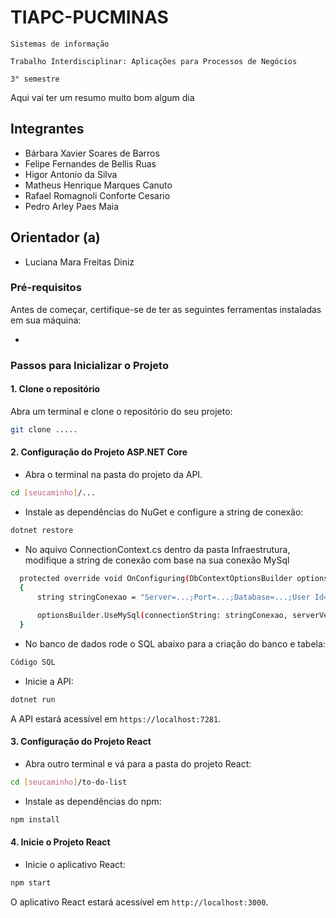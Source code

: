 # TIAPC-PUCMINAS

`Sistemas de informação`

`Trabalho Interdisciplinar: Aplicações para Processos de Negócios`

`3° semestre`

Aqui vai ter um resumo muito bom algum dia

## Integrantes

* Bárbara Xavier Soares de Barros
* Felipe Fernandes de Bellis Ruas
* Higor Antonio da Silva
* Matheus Henrique Marques Canuto
* Rafael Romagnoli Conforte Cesario
* Pedro Arley Paes Maia

## Orientador (a)

* Luciana Mara Freitas Diniz

### Pré-requisitos

Antes de começar, certifique-se de ter as seguintes ferramentas instaladas em sua máquina:

-

### Passos para Inicializar o Projeto

#### 1. Clone o repositório

Abra um terminal e clone o repositório do seu projeto:

```bash
git clone .....
```

#### 2. Configuração do Projeto ASP.NET Core

- Abra o terminal na pasta do projeto da API.

```bash
cd [seucaminho]/...
```

- Instale as dependências do NuGet e configure a string de conexão:

```bash
dotnet restore
```

- No aquivo ConnectionContext.cs dentro da pasta Infraestrutura, modifique a string de conexão com base na sua conexão MySql

```bash
  protected override void OnConfiguring(DbContextOptionsBuilder optionsBuilder)
  {
      string stringConexao = "Server=...;Port=...;Database=...;User Id=...;Password=...;";
  
      optionsBuilder.UseMySql(connectionString: stringConexao, serverVersion: ServerVersion.AutoDetect(stringConexao));
  } 
```

- No banco de dados rode o SQL abaixo para a criação do banco e tabela:

```bash
Código SQL
```

- Inicie a API:

```bash
dotnet run
```

A API estará acessível em `https://localhost:7281`.

#### 3. Configuração do Projeto React

- Abra outro terminal e vá para a pasta do projeto React:

```bash
cd [seucaminho]/to-do-list
```

- Instale as dependências do npm:

```bash
npm install
```

#### 4. Inicie o Projeto React

- Inicie o aplicativo React:

```bash
npm start
```

O aplicativo React estará acessível em `http://localhost:3000`.
